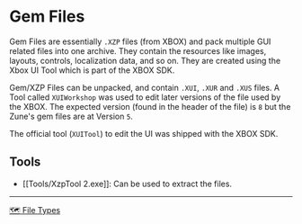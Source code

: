 # Gem Files
Gem Files are essentially ``.XZP`` files (from XBOX) and pack multiple GUI related files into one archive. They contain the resources like images, layouts, controls, localization data, and so on. They are created using the Xbox UI Tool which is part of the XBOX SDK.  

Gem/XZP Files can be unpacked, and contain ``.XUI``, ``.XUR`` and ``.XUS`` files.
A Tool called ``XUIWorkshop`` was used to edit later versions of the file used by the XBOX. The expected version (found in the header of the file) is ``8`` but the Zune's gem files are at Version ``5``. 

The official tool (``XUITool``) to edit the UI was shipped with the XBOX SDK. 

## Tools
- [[Tools/XzpTool 2.exe]]: Can be used to extract the files.

---
[🗺️ File Types](../Atlas/File%20Types.md)